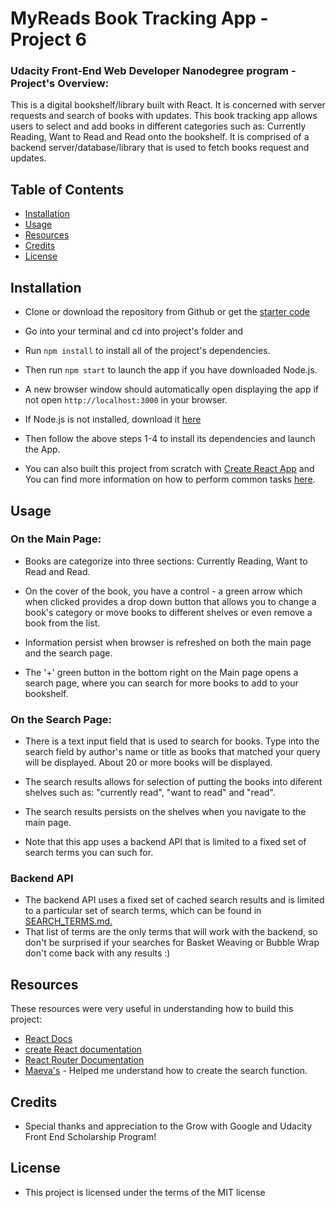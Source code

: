 # MyReads Book Tracking App - Project 6

### Udacity Front-End Web Developer Nanodegree program - Project's Overview:

This is a digital bookshelf/library built with React. It is concerned with server requests and search of books with updates.  This book tracking app allows users to select and add books in different categories such as: Currently Reading, Want to Read and Read onto the bookshelf. It is comprised of a backend server/database/library that is used to fetch books request and updates.  


## Table of Contents

* [Installation](#installation)
* [Usage](#usage)
* [Resources](#resources)
* [Credits](#credits)
* [License](#license)


## Installation

* Clone or download the repository from Github or get the 
  [starter code](https://github.com/Cynth42/reactnd-project-myreads-starter)

* Go into your terminal and cd into project's folder and 

* Run `npm install` to install all of the project's dependencies.

* Then run `npm start` to launch the app if you have downloaded Node.js. 

* A new browser window should automatically open displaying the app if not open `http://localhost:3000` in your browser.

* If Node.js is not installed, download it [here](https://nodejs.org/en/download/)

* Then follow the above steps 1-4 to install its dependencies and launch the App.

* You can also built this project from scratch with [Create React App](https://github.com/facebook/create-react-app) and You     can find more information on how to perform common tasks 
  [here](https://github.com/facebookincubator/create-react-app/blob/master/packages/react-scripts/template/README.md).        
 

## Usage

### On the Main Page: 


* Books are categorize into three sections: Currently Reading, Want to Read and Read.

* On the cover of the book, you have a control - a green arrow which when clicked provides a drop down button that allows       you to change a book's category or move books to different shelves or even remove a book from the list. 

* Information persist when browser is refreshed on both the main page and the search page.

* The '+' green button in the bottom right on the Main page opens a search page, where you can search for more books to add     to your bookshelf.


### On the Search Page:

* There is a text input field that is used to search for books.  Type into the search field by author's name or title as         books that matched your query will be displayed. About 20 or more books will be displayed.
  
* The search results allows for selection of putting the books into diferent shelves such as: "currently read", "want to read"   and "read".

* The search results persists on the shelves when you navigate to the main page. 

* Note that this app uses a backend API that is limited to a fixed set of search terms you can such for. 


### Backend API

* The backend API uses a fixed set of cached search results 
  and is limited to a particular set of search terms, which can be found in 
  [SEARCH_TERMS.md.](https://github.com/Cynth42/reactnd-project-myreads-starter/blob/master/SEARCH_TERMS.md) 
* That list of terms are the only terms that will work with the backend, so don't be surprised if your searches for Basket       Weaving or Bubble Wrap don't come back with any results :)
  

## Resources

These resources were very useful in understanding how to build this project:
* [React Docs](https://reactjs.org/)
* [create React documentation](https://github.com/facebookincubator/create-react-app)
* [React Router Documentation](https://www.npmjs.com/package/react-router-dom)
* [Maeva's](https://www.youtube.com/watch?v=i6L2jLHV9j8) - Helped me understand how to create the search function.


## Credits

* Special thanks and appreciation to the Grow with Google and Udacity Front End Scholarship Program!


## License

* This project is licensed under the terms of the MIT license











